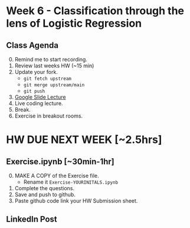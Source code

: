 # Week 6 - Classification through the lens of Logistic Regression


## Class Agenda
0. Remind me to start recording.
0. Review last weeks HW (~15 min)
0. Update your fork.
	* `git fetch upstream`
	* `git merge upstream/main`
	* `git push`
1. [Google Slide Lecture](https://docs.google.com/presentation/d/1CQvOw1k0kOrRpzPOUdlXhv8OaiaApv6rNDnuMZAe4Sc/edit#slide=id.g3091bd844fe_0_818)
2. Live coding lecture.
3. Break.
5. Exercise in breakout rooms.

# HW DUE NEXT WEEK [~2.5hrs]

## Exercise.ipynb [~30min-1hr]
0. MAKE A COPY of the Exercise file.
	* Rename it `Exercise-YOURINITALS.ipynb`
0. Complete the questions.
0. Save and push to github.
0. Paste github code link your HW Submission sheet. 


## LinkedIn Post

